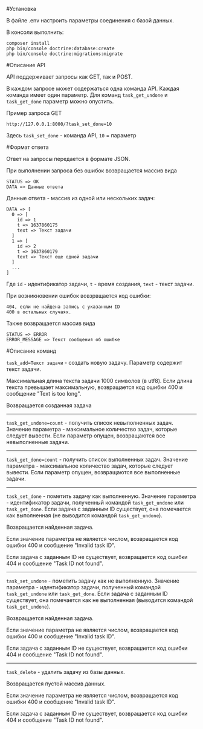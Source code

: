 #Установка

В файле .env настроить параметры соединения с базой данных.

В консоли выполнить:

```
composer install
php bin/console doctrine:database:create
php bin/console doctrine:migrations:migrate
```
#Описание API

API поддерживает запросы как GET, так и POST.

В каждом запросе может содержаться одна команда API. Каждая команда имеет один параметр. Для команд `task_get_undone` и `task_get_done` параметр можно опустить.

Пример запроса GET

```
http://127.0.0.1:8000/?task_set_done=10
```
Здесь `task_set_done` - команда API, `10` = параметр

#Формат ответа

Ответ на запросы передается в формате JSON.

При выполнении запроса без ошибок возвращается массив вида

```
STATUS => OK
DATA => Данные ответа
```
Данные ответа - массив из одной или нескольких задач:

```
DATA => [
  0 => [
    id => 1 
    t => 1637860175
    text => Текст задачи
  ]
  1 => [
    id => 2 
    t => 1637860179
    text => Текст еще одной задачи
  ]
  ...
]
```

Где `id` - идентификатор задачи, `t` - время создания, `text` - текст задачи.

При возникновении ошибок вовзрвщается код ошибки:

```
404, если не найдена запись с указанным ID
400 в остальных случаях.
```

Также возвращается массив вида

```
STATUS => ERROR
ERROR_MESSAGE => Текст сообщения об ошибке
```

#Описание команд

`task_add=Текст задачи` - создать новую задачу. Параметр содержит текст задачи.

Максимальная длина текста задачи 1000 символов (в utf8). Если длина текста превышает максимальную, возвращается код ошибки 400 и сообщение "Text is too long".

Возвращается созданная задача
____

`task_get_undone=count` - получить список невыполненных задач. Значение параметра - максимальное количество задач, которые следует вывести. Если параметр опущен, возвращаются все невыполненные задачи.
____
`task_get_done=count` - получить список выполненных задач. Значение параметра - максимальное количество задач, которые следует вывести. Если параметр опущен, возвращаются все выполненные задачи.
____
`task_set_done` - пометить задачу как выполненную. Значение параметра - идентификатор задачи, полученный командой `task_get_undone` или `task_get_done`.
Если задача с заданным ID существует, она помечается как выполненная (не выводится командой `task_get_undone`).

Возвращается найденная задача.

Если значение параметра не является числом, возвращается код ошибки 400 и сообщение "Invalid task ID".

Если задача с заданным ID не существует, возвращается код ошибки 404 и сообщение "Task ID not found".
____
`task_set_undone` - пометить задачу как не выполненную. Значение параметра - идентификатор задачи, полученный командой `task_get_undone` или `task_get_done`.
Если задача с заданным ID существует, она помечается как не выполненная (выводится командой `task_get_undone`).

Возвращается найденная задача.

Если значение параметра не является числом, возвращается код ошибки 400 и сообщение "Invalid task ID".

Если задача с заданным ID не существует, возвращается код ошибки 404 и сообщение "Task ID not found".
____
`task_delete` - удалить задачу из базы данных.

Возвращается пустой массив данных.

Если значение параметра не является числом, возвращается код ошибки 400 и сообщение "Invalid task ID".

Если задача с заданным ID не существует, возвращается код ошибки 404 и сообщение "Task ID not found".
